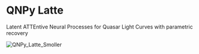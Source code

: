 # QNPy Latte
Latent ATTEntive Neural Processes for Quasar Light Curves with parametric recovery

![QNPy_Latte_Smoller](https://github.com/user-attachments/assets/b408d1fa-ac51-4801-ab2a-514f5721d195)


